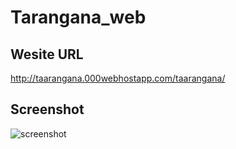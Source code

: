 # Tarangana_web

## Wesite URL
<a href="http://taarangana.000webhostapp.com/taarangana/">http://taarangana.000webhostapp.com/taarangana/</a>
## Screenshot
<img src="https://user-images.githubusercontent.com/35486010/66049806-b4311680-e549-11e9-929b-e9c0c7d28e18.PNG" alt="screenshot"/>
